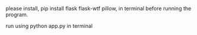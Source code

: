 please install, pip install flask flask-wtf pillow, in terminal before running the program.


run using python app.py in terminal

